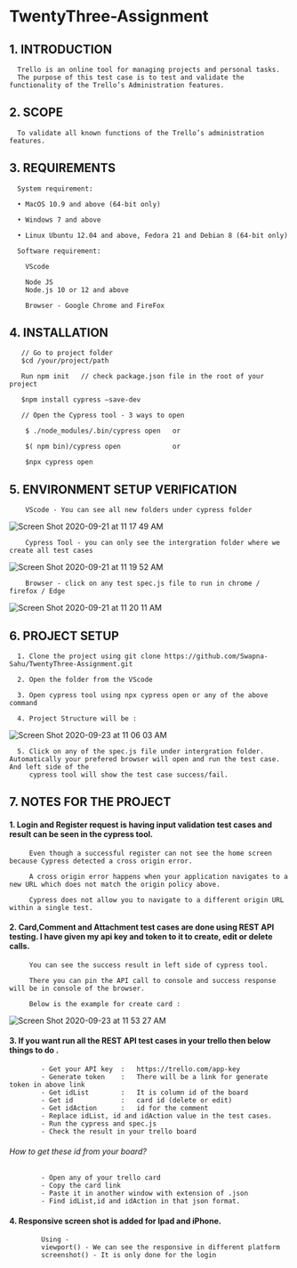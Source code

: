 # TwentyThree-Assignment
## 1.	INTRODUCTION

      Trello is an online tool for managing projects and personal tasks.
      The purpose of this test case is to test and validate the functionality of the Trello’s Administration features.

## 2.	SCOPE
      
      To validate all known functions of the Trello’s administration features.

## 3.	REQUIREMENTS

      System requirement:
      
      •	MacOS 10.9 and above (64-bit only)
      
      •	Windows 7 and above
      
      •	Linux Ubuntu 12.04 and above, Fedora 21 and Debian 8 (64-bit only)
      
      Software requirement:
        
        VScode 

        Node JS
        Node.js 10 or 12 and above

        Browser - Google Chrome and FireFox


## 4.	INSTALLATION

       // Go to project folder 
       $cd /your/project/path
       
       Run npm init   // check package.json file in the root of your project 
       
       $npm install cypress –save-dev
       
       // Open the Cypress tool - 3 ways to open 
       
        $ ./node_modules/.bin/cypress open   or
        
        $( npm bin)/cypress open             or
        
        $npx cypress open
        
        
## 5.   ENVIRONMENT SETUP VERIFICATION

        VScode - You can see all new folders under cypress folder

![Screen Shot 2020-09-21 at 11 17 49 AM](https://user-images.githubusercontent.com/47104798/93755437-94d04500-fc03-11ea-8cc8-5a461c88f0f7.png)
         
    
        Cypress Tool - you can only see the intergration folder where we create all test cases
       
 ![Screen Shot 2020-09-21 at 11 19 52 AM](https://user-images.githubusercontent.com/47104798/93755455-9ef24380-fc03-11ea-94c8-4e0b01a6fe8f.png)  
 

        Browser - click on any test spec.js file to run in chrome / firefox / Edge
        
 ![Screen Shot 2020-09-21 at 11 20 11 AM](https://user-images.githubusercontent.com/47104798/93755471-a4e82480-fc03-11ea-8d5d-1e6fe24db7c5.png)
 

## 6.    PROJECT SETUP 

      1. Clone the project using git clone https://github.com/Swapna-Sahu/TwentyThree-Assignment.git
      
      2. Open the folder from the VScode
      
      3. Open cypress tool using npx cypress open or any of the above command
      
      4. Project Structure will be : 

![Screen Shot 2020-09-23 at 11 06 03 AM](https://user-images.githubusercontent.com/47104798/93991792-f66feb00-fd8c-11ea-8b95-8fc44b391f67.png)

      5. Click on any of the spec.js file under intergration folder. Automatically your prefered browser will open and run the test case. And left side of the            
         cypress tool will show the test case success/fail.
      

## 7.    NOTES FOR THE PROJECT


####   1. Login and Register request is having input validation test cases and result can be seen in the cypress tool. 
      
         Even though a successful register can not see the home screen because Cypress detected a cross origin error.
         
         A cross origin error happens when your application navigates to a new URL which does not match the origin policy above.
         
         Cypress does not allow you to navigate to a different origin URL within a single test.
         
         
####    2. Card,Comment and Attachment test cases are done using REST API testing. I have given my api key and token to it to create, edit or delete calls.
      
         You can see the success result in left side of cypress tool. 
         
         There you can pin the API call to console and success response will be in console of the browser. 
         
         Below is the example for create card :
         
        
![Screen Shot 2020-09-23 at 11 53 27 AM](https://user-images.githubusercontent.com/47104798/93997307-8c0e7900-fd93-11ea-90ee-392a264ee7f1.png)     


####   3. If you want run all the REST API test cases in your trello then below things to do .

            - Get your API key  :   https://trello.com/app-key
            - Generate token    :   There will be a link for generate token in above link
            - Get idList        :   It is column id of the board
            - Get id            :   card id (delete or edit)
            - Get idAction      :   id for the comment
            - Replace idList, id and idAction value in the test cases.
            - Run the cypress and spec.js 
            - Check the result in your trello board
            
######      How to get these id from your board?
            
            - Open any of your trello card
            - Copy the card link 
            - Paste it in another window with extension of .json
            - Find idList,id and idAction in that json format.
            
####   4. Responsive screen shot is added for Ipad and iPhone.

            Using - 
            viewport() - We can see the responsive in different platform
            screenshot() - It is only done for the login
            
            
            
            
            

